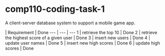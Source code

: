 # comp110-coding-task-1
A client-server database system to support a mobile game app.

 | Requirement | Done
--- | --- | ---
1 | retrieve the top 10 | Done
2 | retrieve the highest score of a given user | Done
3 | insert new users | Done
4 | update user names | Done
5 | insert new high scores | Done
6 | update high scores | Done


